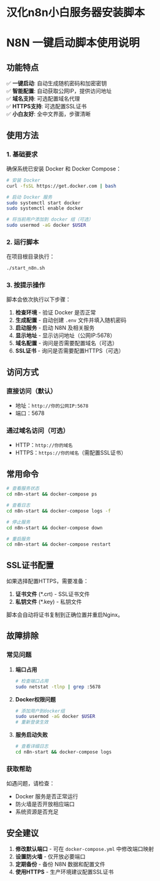 # 汉化n8n小白服务器安装脚本

# N8N 一键启动脚本使用说明

## 功能特点

✅ **一键启动**: 自动生成随机密码和加密密钥  
✅ **智能配置**: 自动获取公网IP，提供访问地址  
✅ **域名支持**: 可选配置域名代理  
✅ **HTTPS支持**: 可选配置SSL证书  
✅ **小白友好**: 全中文界面，步骤清晰  

## 使用方法

### 1. 基础要求

确保系统已安装 Docker 和 Docker Compose：

```bash
# 安装 Docker
curl -fsSL https://get.docker.com | bash

# 启动 Docker 服务
sudo systemctl start docker
sudo systemctl enable docker

# 将当前用户添加到 docker 组（可选）
sudo usermod -aG docker $USER
```

### 2. 运行脚本

在项目根目录执行：

```bash
./start_n8n.sh
```

### 3. 按提示操作

脚本会依次执行以下步骤：

1. **检查环境** - 验证 Docker 是否正常
2. **生成配置** - 自动创建 `.env` 文件并填入随机密码
3. **启动服务** - 启动 N8N 及相关服务
4. **显示地址** - 显示访问地址（公网IP:5678）
5. **域名配置** - 询问是否需要配置域名（可选）
6. **SSL证书** - 询问是否需要配置HTTPS（可选）

## 访问方式

### 直接访问（默认）
- 地址：`http://你的公网IP:5678`
- 端口：5678

### 通过域名访问（可选）
- HTTP：`http://你的域名`
- HTTPS：`https://你的域名`（需配置SSL证书）

## 常用命令

```bash
# 查看服务状态
cd n8n-start && docker-compose ps

# 查看日志
cd n8n-start && docker-compose logs -f

# 停止服务
cd n8n-start && docker-compose down

# 重启服务
cd n8n-start && docker-compose restart
```

## SSL证书配置

如果选择配置HTTPS，需要准备：

1. **证书文件** (*.crt) - SSL证书文件
2. **私钥文件** (*.key) - 私钥文件

脚本会自动将证书复制到正确位置并重启Nginx。

## 故障排除

### 常见问题

1. **端口占用**
   ```bash
   # 检查端口占用
   sudo netstat -tlnp | grep :5678
   ```

2. **Docker权限问题**
   ```bash
   # 添加用户到docker组
   sudo usermod -aG docker $USER
   # 重新登录生效
   ```

3. **服务启动失败**
   ```bash
   # 查看详细日志
   cd n8n-start && docker-compose logs
   ```

### 获取帮助

如遇问题，请检查：
- Docker 服务是否正常运行
- 防火墙是否开放相应端口
- 系统资源是否充足

## 安全建议

1. **修改默认端口** - 可在 `docker-compose.yml` 中修改端口映射
2. **设置防火墙** - 仅开放必要端口
3. **定期备份** - 备份 N8N 数据和配置文件
4. **使用HTTPS** - 生产环境建议配置SSL证书
